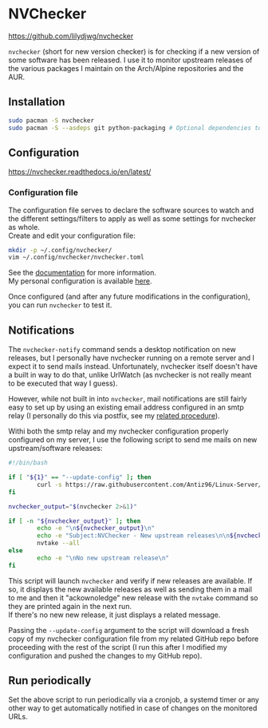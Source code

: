 # NVChecker

<https://github.com/lilydjwg/nvchecker>  

`nvchecker` (short for new version checker) is for checking if a new version of some software has been released.
I use it to monitor upstream releases of the various packages I maintain on the Arch/Alpine repositories and the AUR.

## Installation

```bash
sudo pacman -S nvchecker
sudo pacman -S --asdeps git python-packaging # Optional dependencies to support git repositories and pypi sources that I personally need.
```

## Configuration

<https://nvchecker.readthedocs.io/en/latest/>

### Configuration file

The configuration file serves to declare the software sources to watch and the different settings/filters to apply as well as some settings for nvchecker as whole.  
Create and edit your configuration file:

```bash
mkdir -p ~/.config/nvchecker/
vim ~/.config/nvchecker/nvchecker.toml
```

See the [documentation](https://nvchecker.readthedocs.io/en/latest/usage.html#configuration-files) for more information.  
My personal configuration is available [here](https://github.com/Antiz96/Linux-Server/blob/main/Dotfiles/Services/nvchecker.toml).

Once configured (and after any future modifications in the configuration), you can run `nvchecker` to test it.

## Notifications

The `nvchecker-notify` command sends a desktop notification on new releases, but I personally have nvchecker running on a remote server and I expect it to send mails instead. Unfortunately, nvchecker itself doesn't have a built in way to do that, unlike UrlWatch (as nvchecker is not really meant to be executed that way I guess).  

However, while not built in into `nvchecker`, mail notifications are still fairly easy to set up by using an existing email address configured in an smtp relay (I personally do this via postfix, see my [related procedure](https://github.com/Antiz96/Linux-Server/blob/main/Services/Postfix.md)).

Withi both the smtp relay and my nvchecker configuration properly configured on my server, I use the following script to send me mails on new upstream/software releases:

```bash
#!/bin/bash

if [ "${1}" == "--update-config" ]; then
        curl -s https://raw.githubusercontent.com/Antiz96/Linux-Server/main/Dotfiles/Services/nvchecker.toml -o /home/ansible/.config/nvchecker/nvchecker.toml && echo -e "\nConfiguration updated" || exit 1
fi

nvchecker_output="$(nvchecker 2>&1)"

if [ -n "${nvchecker_output}" ]; then
        echo -e "\n${nvchecker_output}\n"
        echo -e "Subject:NVChecker - New upstream releases\n\n${nvchecker_output}" | sendmail antiz@archlinux.org || exit 1
        nvtake --all
else
        echo -e "\nNo new upstream release\n"
fi
```

This script will launch `nvchecker` and verify if new releases are available. If so, it displays the new available releases as well as sending them in a mail to me and then it "ackownoledge" new release with the `nvtake` command so they are printed again in the next run.  
If there's no new new release, it just displays a related message.

Passing the `--update-config` argument to the script will download a fresh copy of my nvchecker configuration file from my related GitHub repo before proceeding with the rest of the script (I run this after I modified my configuration and pushed the changes to my GitHub repo).

## Run periodically

Set the above script to run periodically via a cronjob, a systemd timer or any other way to get automatically notified in case of changes on the monitored URLs.

